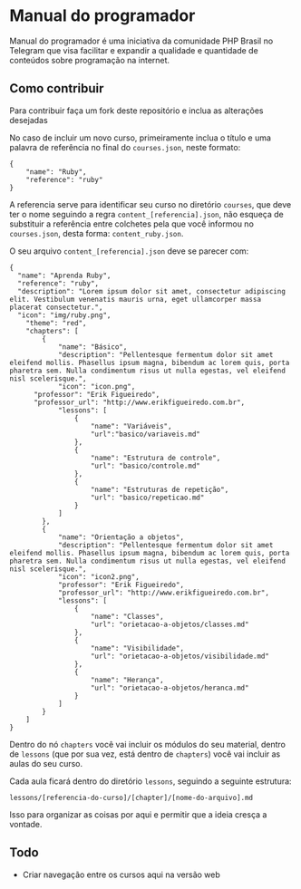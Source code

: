 # Manual do programador

Manual do programador é uma iniciativa da comunidade PHP Brasil no Telegram que visa facilitar e expandir a qualidade e quantidade de conteúdos sobre programação na internet.

## Como contribuir

Para contribuir faça um fork deste repositório e inclua as alterações desejadas

No caso de incluir um novo curso, primeiramente inclua o título e uma palavra de referência no final do `courses.json`, neste formato:

    {
        "name": "Ruby",
        "reference": "ruby"
    }

A referencia serve para identificar seu curso no diretório `courses`, que deve ter o nome seguindo a regra `content_[referencia].json`, não esqueça de substituir a referência entre colchetes pela que você informou no `courses.json`, desta forma: `content_ruby.json`.

O seu arquivo `content_[referencia].json` deve se parecer com:

    {
      "name": "Aprenda Ruby",
      "reference": "ruby",
      "description": "Lorem ipsum dolor sit amet, consectetur adipiscing elit. Vestibulum venenatis mauris urna, eget ullamcorper massa placerat consectetur.",
      "icon": "img/ruby.png",
        "theme": "red",
        "chapters": [
            {
                "name": "Básico",
                "description": "Pellentesque fermentum dolor sit amet eleifend mollis. Phasellus ipsum magna, bibendum ac lorem quis, porta pharetra sem. Nulla condimentum risus ut nulla egestas, vel eleifend nisl scelerisque.",
                "icon": "icon.png",
          "professor": "Erik Figueiredo",
          "professor_url": "http://www.erikfigueiredo.com.br",
                "lessons": [
                    {
                        "name": "Variáveis",
                        "url":"basico/variaveis.md"
                    },
                    {
                        "name": "Estrutura de controle",
                        "url": "basico/controle.md"
                    },
                    {
                        "name": "Estruturas de repetição",
                        "url": "basico/repeticao.md"
                    }
                ]
            },
            {
                "name": "Orientação a objetos",
                "description": "Pellentesque fermentum dolor sit amet eleifend mollis. Phasellus ipsum magna, bibendum ac lorem quis, porta pharetra sem. Nulla condimentum risus ut nulla egestas, vel eleifend nisl scelerisque.",
                "icon": "icon2.png",
                "professor": "Erik Figueiredo",
                "professor_url": "http://www.erikfigueiredo.com.br",
                "lessons": [
                    {
                        "name": "Classes",
                        "url": "orietacao-a-objetos/classes.md"
                    },
                    {
                        "name": "Visibilidade",
                        "url": "orietacao-a-objetos/visibilidade.md"
                    },
                    {
                        "name": "Herança",
                        "url": "orietacao-a-objetos/heranca.md"
                    }
                ]
            }
        ]
    }

Dentro do nó `chapters` você vai incluir os módulos do seu material, dentro de `lessons` (que por sua vez, está dentro de `chapters`) você vai incluir as aulas do seu curso.

Cada aula ficará dentro do diretório `lessons`, seguindo a seguinte estrutura:

    lessons/[referencia-do-curso]/[chapter]/[nome-do-arquivo].md

Isso para organizar as coisas por aqui e permitir que a ideia cresça a vontade.

## Todo

 - Criar navegação entre os cursos aqui na versão web
